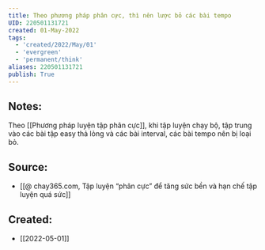 ```yaml
---
title: Theo phương pháp phân cực, thì nên lược bỏ các bài tempo
UID: 220501131721
created: 01-May-2022
tags:
  - 'created/2022/May/01'
  - 'evergreen'
  - 'permanent/think'
aliases: 220501131721
publish: True
---
```

## Notes:
Theo [[Phương pháp luyện tập phân cực]], khi tập luyện chạy bộ, tập trung vào các bài tập easy thả lỏng và các bài interval, các bài tempo nên bị loại bỏ.

## Source:
- [[@ chay365.com, Tập luyện “phân cực” để tăng sức bền và hạn chế tập luyện quá sức]]

## Created:
- [[2022-05-01]]
